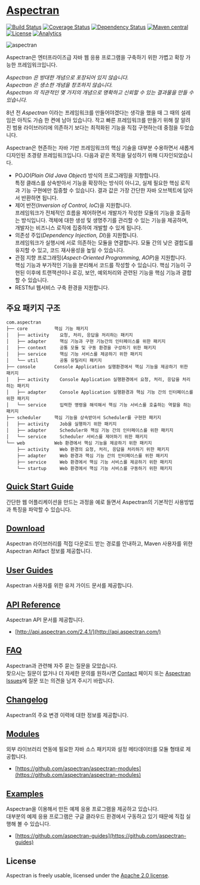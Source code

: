 # [Aspectran](http://www.aspectran.com)
[![Build Status](https://travis-ci.org/aspectran/aspectran.svg)](https://travis-ci.org/aspectran/aspectran)
[![Coverage Status](https://coveralls.io/repos/github/aspectran/aspectran/badge.svg?branch=master)](https://coveralls.io/github/aspectran/aspectran?branch=master)
[![Dependency Status](https://www.versioneye.com/user/projects/56eec08e35630e0029dafca6/badge.svg?style=flat)](https://www.versioneye.com/user/projects/56eec08e35630e0029dafca6)
[![Maven central](https://maven-badges.herokuapp.com/maven-central/com.aspectran/aspectran/badge.svg)](https://maven-badges.herokuapp.com/maven-central/com.aspectran/aspectran)
[![License](http://img.shields.io/:license-apache-brightgreen.svg)](http://www.apache.org/licenses/LICENSE-2.0.html)
[![Analytics](https://ga-beacon.appspot.com/UA-66807210-1/aspectran/aspectran-readme?pixel)](https://github.com/aspectran/aspectran)

![aspectran](http://www.aspectran.com/images/header_aspectran.png)

Aspectran은 엔터프라이즈급 자바 웹 응용 프로그램을 구축하기 위한 가볍고 확장 가능한 프레임워크입니다.

*Aspectran 은 방대한 개념으로 포장되어 있지 않습니다.*  
*Aspectran 은 생소한 개념을 창조하지 않습니다.*  
*Aspectran 의 직관적인 몇 가지의 개념으로 명확하고 신뢰할 수 있는 결과물을 만들 수 있습니다.*  

8년 전 *Aspectran* 이라는 프레임워크를 만들어야겠다는 생각을 했을 때 그 때의 설레임은 아직도 가슴 한 켠에 남아 있습니다.
작고 빠른 프레임워크를 만들기 위해 잘 알려진 범용 라이브러리에 의존하기 보다는 최적화된 기능을 직접 구현하는데 중점을 두었습니다.

Aspectran은 현존하는 자바 기반 프레임워크의 핵심 기술을 대부분 수용하면서 새롭게 디자인된 초경량 프레임워크입니다.
다음과 같은 목적을 달성하기 위해 디자인되었습니다.

* POJO(*Plain Old Java Object*) 방식의 프로그래밍을 지향합니다.  
  특정 클래스를 상속받아서 기능을 확장하는 방식이 아니고, 실제 필요한 핵심 로직과 기능 구현에만 집중할 수 있습니다.
  결과 값은 가장 간단한 자바 오브젝트에 담아서 반환하면 됩니다.
* 제어 반전(*Inversion of Control, IoC*)을 지원합니다.  
  프레임워크가 전체적인 흐름을 제어하면서 개발자가 작성한 모듈의 기능을 호출하는 방식입니다.
  객체에 대한 생성 및 생명주기를 관리할 수 있는 기능을 제공하며, 개발자는 비즈니스 로직에 집중하여 개발할 수 있게 됩니다.
* 의존성 주입(*Dependency Injection, DI*)을 지원합니다.  
  프레임워크가 실행시에 서로 의존하는 모듈을 연결합니다.
  모듈 간의 낮은 결합도를 유지할 수 있고, 코드 재사용성을 높일 수 있습니다.
* 관점 지향 프로그래밍(*Aspect-Oriented Programming, AOP*)을 지원합니다.  
  핵심 기능과 부가적인 기능을 분리해서 코드를 작성할 수 있습니다.
  핵심 기능이 구현된 이후에 트랜잭션이나 로깅, 보안, 예외처리와 관련된 기능을 핵심 기능과 결합할 수 있습니다.
* RESTful 웹서비스 구축 환경을 지원합니다.

## 주요 패키지 구조

```
com.aspectran
├── core          핵심 기능 패키지
│   ├── activity    요청, 처리, 응답을 처리하는 패키지
│   ├── adapter     핵심 기능과 구현 기능간의 인터페이스를 위한 패키지
│   ├── context     공통 모듈 및 구동 환경을 구성하기 위한 패키지
│   ├── service     핵심 기능 서비스를 제공하기 위한 패키지
│   └── util        공통 유틸리티 패키지
├── console       Console Application 실행환경에서 핵심 기능을 제공하기 위한 패키지
│   ├── activity    Console Application 실행환경에서 요청, 처리, 응답을 처리하는 패키지
│   ├── adapter     Console Application 실행환경과 핵심 기능 간의 인터페이스를 위한 패키지
│   └── service     입력한 명령을 해석해서 핵심 기능 서비스를 호출하는 역할을 하는 패키지
├── scheduler     핵심 기능을 상속받아서 Scheduler를 구현한 패키지
│   ├── activity    Job을 실행하기 위한 패키지
│   ├── adapter     Scheduler와 핵심 기능 간의 인터페이스를 위한 패키지
│   └── service     Scheduler 서비스를 제어하기 위한 패키지
└── web           Web 환경에서 핵심 기능을 제공하기 위한 패키지
    ├── activity    Web 환경의 요청, 처리, 응답을 처리하기 위한 패키지
    ├── adapter     Web 환경과 핵심 기능 간의 인터페이스를 위한 패키지
    ├── service     Web 환경에서 핵심 기능 서비스를 제공하기 위한 패키지
    └── startup     Web 환경에서 핵심 기능 서비스를 구동하기 위한 패키지
```

## [Quick Start Guide](http://www.aspectran.com/getting-started/quickstart/)
간단한 웹 어플리케이션을 만드는 과정을 예로 들면서 Aspectran의 기본적인 사용방법과 특징을 파악할 수 있습니다.

## [Download](http://www.aspectran.com/getting-started/download/)
Aspectran 라이브러리를 적접 다운로드 받는 경로를 안내하고, Maven 사용자를 위한 Aspectran Atifact 정보를 제공합니다.

## [User Guides](http://www.aspectran.com/docs/guides/)
Aspectran 사용자를 위한 유저 가이드 문서를 제공합니다.

## [API Reference](http://www.aspectran.com/docs/api/)
Aspectran API 문서를 제공합니다.
* [http://api.aspectran.com/2.4.1/](http://api.aspectran.com/)

## [FAQ](http://www.aspectran.com/docs/faq/)
Aspectran과 관련해 자주 묻는 질문을 모았습니다.  
찾으시는 질문이 없거나 더 자세한 문의를 원하시면 [Contact](/contact/) 페이지 또는 [Aspectran Issues](https://github.com/aspectran/aspectran/issues)에 질문 또는 의견을 남겨 주시기 바랍니다.

## [Changelog](http://www.aspectran.com/docs/changelog/)
Aspectran의 주요 변경 이력에 대한 정보를 제공합니다.  

## [Modules](http://www.aspectran.com/modules/)
외부 라이브러리 연동에 필요한 자바 소스 패키지와 설정 메타데이터를 모듈 형태로 제공합니다.
* [https://github.com/aspectran/aspectran-modules](https://github.com/aspectran/aspectran-modules)

## [Examples](http://www.aspectran.com/examples/)
Aspectran을 이용해서 만든 예제 응용 프로그램을 제공하고 있습니다.  
대부분의 예제 응용 프로그램은 구글 클라우드 환경에서 구동하고 있기 때문에 직접 실행해 볼 수 있습니다.
* [https://github.com/aspectran-guides](https://github.com/aspectran-guides)

## License
Aspectran is freely usable, licensed under the [Apache 2.0 license](http://www.apache.org/licenses/LICENSE-2.0).

